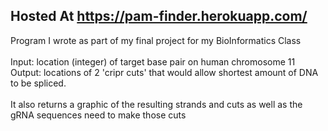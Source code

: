 ## Hosted At https://pam-finder.herokuapp.com/

Program I wrote as part of my final project for my BioInformatics Class<br><br>
Input: location (integer) of target base pair on human chromosome 11<br>
Output: locations of 2 'cripr cuts' that would allow shortest amount of DNA to be spliced.<br><br>
It also returns a graphic of the resulting strands and cuts as well as the gRNA sequences need to make those cuts